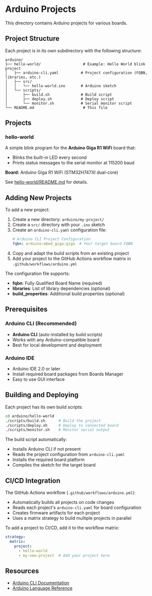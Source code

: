 # Arduino Projects

This directory contains Arduino projects for various boards.

## Project Structure

Each project is in its own subdirectory with the following structure:

```
arduino/
├── hello-world/                   # Example: Hello World blink project
│   ├── arduino-cli.yaml          # Project configuration (FQBN, libraries, etc.)
│   ├── src/
│   │   └── hello-world.ino       # Arduino sketch
│   └── scripts/
│       ├── build.sh              # Build script
│       ├── deploy.sh             # Deploy script
│       └── monitor.sh            # Serial monitor script
└── README.md                      # This file
```

## Projects

### hello-world

A simple blink program for the **Arduino Giga R1 WiFi** board that:
- Blinks the built-in LED every second
- Prints status messages to the serial monitor at 115200 baud

**Board:** Arduino Giga R1 WiFi (STM32H747XI dual-core)

See [hello-world/README.md](hello-world/README.md) for details.

## Adding New Projects

To add a new project:

1. Create a new directory: `arduino/my-project/`
2. Create a `src/` directory with your `.ino` sketch
3. Create an `arduino-cli.yaml` configuration file:
   ```yaml
   # Arduino CLI Project Configuration
   fqbn: arduino:mbed_giga:giga  # Your target board FQBN
   ```
4. Copy and adapt the build scripts from an existing project
5. Add your project to the GitHub Actions workflow matrix in `.github/workflows/arduino.yml`

The configuration file supports:
- **fqbn**: Fully Qualified Board Name (required)
- **libraries**: List of library dependencies (optional)
- **build_properties**: Additional build properties (optional)

## Prerequisites

### Arduino CLI (Recommended)

- **Arduino CLI** (auto-installed by build scripts)
- Works with any Arduino-compatible board
- Best for local development and deployment

### Arduino IDE

- Arduino IDE 2.0 or later
- Install required board packages from Boards Manager
- Easy to use GUI interface

## Building and Deploying

Each project has its own build scripts:

```bash
cd arduino/hello-world
./scripts/build.sh      # Build the project
./scripts/deploy.sh     # Deploy to connected board
./scripts/monitor.sh    # Monitor serial output
```

The build script automatically:
- Installs Arduino CLI if not present
- Reads the project configuration from `arduino-cli.yaml`
- Installs the required board platform
- Compiles the sketch for the target board

## CI/CD Integration

The GitHub Actions workflow (`.github/workflows/arduino.yml`):
- Automatically builds all projects on code changes
- Reads each project's `arduino-cli.yaml` for board configuration
- Creates firmware artifacts for each project
- Uses a matrix strategy to build multiple projects in parallel

To add a project to CI/CD, add it to the workflow matrix:

```yaml
strategy:
  matrix:
    project:
      - hello-world
      - my-new-project  # Add your project here
```

## Resources

- [Arduino CLI Documentation](https://arduino.github.io/arduino-cli/)
- [Arduino Language Reference](https://www.arduino.cc/reference/en/)
